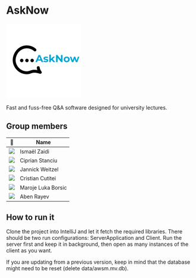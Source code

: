 # AskNow
![](client/src/main/resources/AskNow.png)

Fast and fuss-free Q&A software designed for university lectures.

## Group members

| 📸 | Name | 
|---|---|
| ![](https://eu.ui-avatars.com/api/?name=IZ&length=4&size=50&color=DDD&background=777&font-size=0.325) | Ismaël Zaidi | 
| ![](https://eu.ui-avatars.com/api/?name=CS&length=4&size=50&color=DDD&background=777&font-size=0.325) | Ciprian Stanciu |  
| ![](https://eu.ui-avatars.com/api/?name=JW&length=4&size=50&color=DDD&background=777&font-size=0.325) | Jannick Weitzel | 
| ![](https://eu.ui-avatars.com/api/?name=CC&length=4&size=50&color=DDD&background=777&font-size=0.325) | Cristian Cutitei | 
|![](https://eu.ui-avatars.com/api/?name=MLB&length=4&size=50&color=DDD&background=777&font-size=0.325)| Maroje Luka Borsic |
|![](https://eu.ui-avatars.com/api/?name=AR&length=4&size=50&color=DDD&background=777&font-size=0.325)|Aben Rayev|

## How to run it
Clone the project into IntelliJ and let it fetch the required libraries.
There should be two run configurations: ServerApplication and Client.
Run the server first and keep it in background, then open as many instances of the client as you want.

If you are updating from a previous version, keep in mind that the database might need to be reset (delete data/awsm.mv.db).
